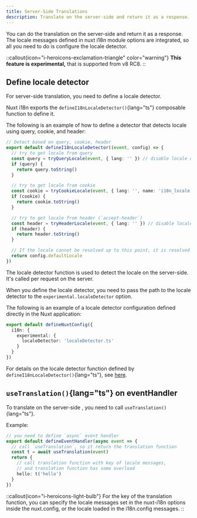 ```yaml
---
title: Server-Side Translations
description: Translate on the server-side and return it as a response.
---
```


You can do the translation on the server-side and return it as a response. The locale messages defined in nuxt i18n module options are integrated, so all you need to do is configure the locale detector.

::callout{icon="i-heroicons-exclamation-triangle" color="warning"}
**This feature is experimental,** that is supported from v8 RC8.
::

## Define locale detector

For server-side translation, you need to define a locale detector.

Nuxt i18n exports the `defineI18nLocaleDetector()`{lang="ts"} composable function to define it.

The following is an example of how to define a detector that detects locale using query, cookie, and header:

```ts [i18n/localeDetector.ts]
// Detect based on query, cookie, header
export default defineI18nLocaleDetector((event, config) => {
  // try to get locale from query
  const query = tryQueryLocale(event, { lang: '' }) // disable locale default value with `lang` option
  if (query) {
    return query.toString()
  }

  // try to get locale from cookie
  const cookie = tryCookieLocale(event, { lang: '', name: 'i18n_locale' }) // disable locale default value with `lang` option
  if (cookie) {
    return cookie.toString()
  }

  // try to get locale from header (`accept-header`)
  const header = tryHeaderLocale(event, { lang: '' }) // disable locale default value with `lang` option
  if (header) {
    return header.toString()
  }

  // If the locale cannot be resolved up to this point, it is resolved with the value `defaultLocale` of the locale config passed to the function
  return config.defaultLocale
})
```

The locale detector function is used to detect the locale on the server-side. It's called per request on the server.

When you define the locale detector, you need to pass the path to the locale detector to the `experimental.localeDetector` option.

The following is an example of a locale detector configuration defined directly in the Nuxt application:

```ts [nuxt.config.ts]
export default defineNuxtConfig({
  i18n: {
    experimental: {
      localeDetector: 'localeDetector.ts'
    }
  }
})
```

For details on the locale detector function defined by `defineI18nLocaleDetector()`{lang="ts"}, see [here](/docs/composables/define-i18n-locale-detector).

## `useTranslation()`{lang="ts"} on eventHandler

To translate on the server-side , you need to call `useTranslation()`{lang="ts"}.

Example:

```ts
// you need to define `async` event handler
export default defineEventHandler(async event => {
  // call `useTranslation`, so it return the translation function
  const t = await useTranslation(event)
  return {
    // call translation function with key of locale messages,
    // and translation function has some overload
    hello: t('hello')
  }
})
```

::callout{icon="i-heroicons-light-bulb"}
For the key of the translation function, you can specify the locale messages set in the nuxt-i18n options inside the nuxt.config, or the locale loaded in the i18n.config messages.
::
